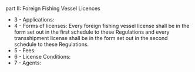 part II: Foreign Fishing Vessel Licences

<ul>
			<li>3 - Applications: <ul>
			</ul></li>			<li>4 - Forms of licenses: Every foreign fishing vessel license shall be in the form set out in the first schedule to these Regulations and every transshipment license shall be in the form set out in the second schedule to these Regulations.<ul>
			</ul></li>			<li>5 - Fees: <ul>
			</ul></li>			<li>6 - License Conditions: <ul>
			</ul></li>			<li>7 - Agents: <ul>
			</ul></li></ul>
